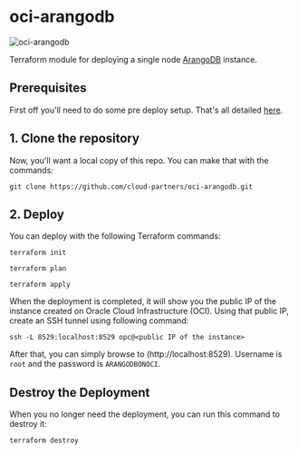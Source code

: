 # oci-arangodb

![oci-arangodb](https://www.arangodb.com/wp-content/uploads/2016/05/ArangoDB_logo_@3.png "ArangoDB logo")

Terraform module for deploying a single node [ArangoDB](https://www.arangodb.com) instance.
  
## Prerequisites
First off you'll need to do some pre deploy setup.  That's all detailed [here](https://github.com/cloud-partners/oci-prerequisites).

## 1. Clone the repository
Now, you'll want a local copy of this repo. You can make that with the commands:

`git clone https://github.com/cloud-partners/oci-arangodb.git`

## 2. Deploy
You can deploy with the following Terraform commands:

`terraform init`

`terraform plan`

`terraform apply`

When the deployment is completed, it will show you the public IP of the instance created on Oracle Cloud Infrastructure (OCI). Using that public IP, create an SSH tunnel using following command:

`ssh -L 8529:localhost:8529 opc@<public IP of the instance>`

After that, you can simply browse to (http://localhost:8529). Username is `root` and the password is `ARANGODBONOCI`.

## Destroy the Deployment
When you no longer need the deployment, you can run this command to destroy it:

    terraform destroy
